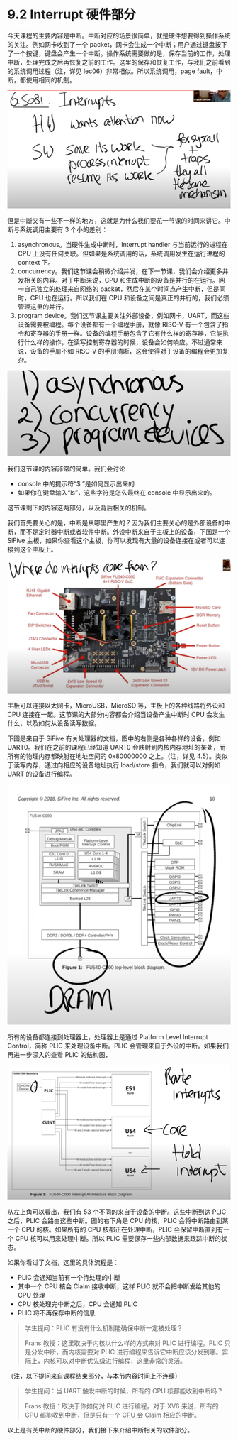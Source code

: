 # 9.2 Interrupt 硬件部分

今天课程的主要内容是中断。中断对应的场景很简单，就是硬件想要得到操作系统的关注。例如网卡收到了一个 packet，网卡会生成一个中断；用户通过键盘按下了一个按键，键盘会产生一个中断。操作系统需要做的是，保存当前的工作，处理中断，处理完成之后再恢复之前的工作。这里的保存和恢复工作，与我们之前看到的系统调用过程（注，详见 lec06）非常相似。所以系统调用，page fault，中断，都使用相同的机制。

![](<../assets/image (693).png>)

但是中断又有一些不一样的地方，这就是为什么我们要花一节课的时间来讲它。中断与系统调用主要有 3 个小的差别：

1. asynchronous。当硬件生成中断时，Interrupt handler 与当前运行的进程在 CPU 上没有任何关联。但如果是系统调用的话，系统调用发生在运行进程的 context 下。
2. &#x20;concurrency。我们这节课会稍微介绍并发，在下一节课，我们会介绍更多并发相关的内容。对于中断来说，CPU 和生成中断的设备是并行的在运行。网卡自己独立的处理来自网络的 packet，然后在某个时间点产生中断，但是同时，CPU 也在运行。所以我们在 CPU 和设备之间是真正的并行的，我们必须管理这里的并行。
3. program device。我们这节课主要关注外部设备，例如网卡，UART，而这些设备需要被编程。每个设备都有一个编程手册，就像 RISC-V 有一个包含了指令和寄存器的手册一样。设备的编程手册包含了它有什么样的寄存器，它能执行什么样的操作，在读写控制寄存器的时候，设备会如何响应。不过通常来说，设备的手册不如 RISC-V 的手册清晰，这会使得对于设备的编程会更加复杂。

![](<../assets/image (760).png>)

我们这节课的内容非常的简单。我们会讨论

- console 中的提示符“$ ”是如何显示出来的
- 如果你在键盘输入“ls”，这些字符是怎么最终在 console 中显示出来的。

这节课剩下的内容这两部分，以及背后相关的机制。

我们首先要关心的是，中断是从哪里产生的？因为我们主要关心的是外部设备的中断，而不是定时器中断或者软件中断。外设中断来自于主板上的设备，下图是一个 SiFive 主板，如果你查看这个主板，你可以发现有大量的设备连接在或者可以连接到这个主板上。

![](<../assets/image (664).png>)

主板可以连接以太网卡，MicroUSB，MicroSD 等，主板上的各种线路将外设和 CPU 连接在一起。这节课的大部分内容都会介绍当设备产生中断时 CPU 会发生什么，以及如何从设备读写数据。

下图是来自于 SiFive 有关处理器的文档，图中的右侧是各种各样的设备，例如 UART0。我们在之前的课程已经知道 UART0 会映射到内核内存地址的某处，而所有的物理内存都映射在地址空间的 0x80000000 之上。（注，详见 4.5）。类似于读写内存，通过向相应的设备地址执行 load/store 指令，我们就可以对例如 UART 的设备进行编程。

![](<../assets/image (721).png>)

所有的设备都连接到处理器上，处理器上是通过 Platform Level Interrupt Control，简称 PLIC 来处理设备中断。PLIC 会管理来自于外设的中断。如果我们再进一步深入的查看 PLIC 的结构图，

![](<../assets/image (657).png>)

从左上角可以看出，我们有 53 个不同的来自于设备的中断。这些中断到达 PLIC 之后，PLIC 会路由这些中断。图的右下角是 CPU 的核，PLIC 会将中断路由到某一个 CPU 的核。如果所有的 CPU 核都正在处理中断，PLIC 会保留中断直到有一个 CPU 核可以用来处理中断。所以 PLIC 需要保存一些内部数据来跟踪中断的状态。

如果你看过了文档，这里的具体流程是：

- PLIC 会通知当前有一个待处理的中断
- 其中一个 CPU 核会 Claim 接收中断，这样 PLIC 就不会把中断发给其他的 CPU 处理
- CPU 核处理完中断之后，CPU 会通知 PLIC
- PLIC 将不再保存中断的信息

> 学生提问：PLIC 有没有什么机制能确保中断一定被处理？
>
> Frans 教授：这里取决于内核以什么样的方式来对 PLIC 进行编程。PLIC 只是分发中断，而内核需要对 PLIC 进行编程来告诉它中断应该分发到哪。实际上，内核可以对中断优先级进行编程，这里非常的灵活。

（注，以下提问来自课程结束部分，与本节内容时间上不连续）

> 学生提问：当 UART 触发中断的时候，所有的 CPU 核都能收到中断吗？
>
> Frans 教授：取决于你如何对 PLIC 进行编程。对于 XV6 来说，所有的 CPU 都能收到中断，但是只有一个 CPU 会 Claim 相应的中断。

以上是有关中断的硬件部分，我们接下来介绍中断相关的软件部分。

